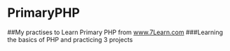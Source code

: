 # PrimaryPHP
##My practises to Learn Primary PHP from www.7Learn.com
###Learning the basics of PHP and practicing 3 projects
